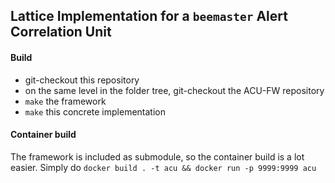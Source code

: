 ## Lattice Implementation for a `beemaster` Alert Correlation Unit

#### Build

- git-checkout this repository
- on the same level in the folder tree, git-checkout the ACU-FW repository
- `make` the framework
- `make` this concrete implementation

#### Container build

The framework is included as submodule, so the container build is a lot easier. Simply do `docker build . -t acu && docker run -p 9999:9999 acu`